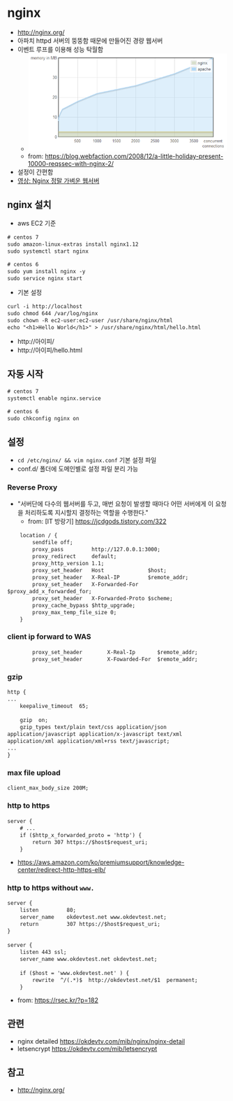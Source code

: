 # nginx
* http://nginx.org/
* 아파치 httpd 서버의 뚱뚱함 때문에 만들어진 경량 웹서버
* 이벤트 루프를 이용해 성능 탁월함
  * <img src="images/nginx-apache-memory.png" alt="nginx-apache-memory">
  * from: https://blog.webfaction.com/2008/12/a-little-holiday-present-10000-reqssec-with-nginx-2/
* 설정이 간편함
* [영상: Nginx 정말 가벼운 웹서버](https://youtu.be/u-leHy-l2a8)

## nginx 설치
* aws EC2 기준

```
# centos 7
sudo amazon-linux-extras install nginx1.12
sudo systemctl start nginx
```

```
# centos 6
sudo yum install nginx -y
sudo service nginx start
```

* 기본 설정

```
curl -i http://localhost
sudo chmod 644 /var/log/nginx
sudo chown -R ec2-user:ec2-user /usr/share/nginx/html
echo "<h1>Hello World</h1>" > /usr/share/nginx/html/hello.html
```

* http://아이피/
* http://아이피/hello.html

## 자동 시작
```
# centos 7
systemctl enable nginx.service
```

```
# centos 6
sudo chkconfig nginx on
```

## 설정
* `cd /etc/nginx/ && vim nginx.conf` 기본 설정 파일
* conf.d/ 폴더에 도메인별로 설정 파일 분리 가능


### Reverse Proxy
* "서버단에 다수의 웹서버를 두고, 매번 요청이 발생할 때마다 어떤 서버에게 이 요청을 처리하도록 지시할지 결정하는 역할을 수행한다."
  * from: [IT 방랑기] https://jcdgods.tistory.com/322

```
    location / {
        sendfile off;
        proxy_pass         http://127.0.0.1:3000;
        proxy_redirect     default;
        proxy_http_version 1.1;
        proxy_set_header   Host              $host;
        proxy_set_header   X-Real-IP         $remote_addr;
        proxy_set_header   X-Forwarded-For   $proxy_add_x_forwarded_for;
        proxy_set_header   X-Forwarded-Proto $scheme;
        proxy_cache_bypass $http_upgrade;
        proxy_max_temp_file_size 0;
    }
```

### client ip forward to WAS
```
        proxy_set_header        X-Real-Ip       $remote_addr;
        proxy_set_header        X-Fowarded-For  $remote_addr;
```

### gzip
```
http {
...
    keepalive_timeout  65;

    gzip  on;
    gzip_types text/plain text/css application/json application/javascript application/x-javascript text/xml application/xml application/xml+rss text/javascript;
...
}
```

### max file upload

```
client_max_body_size 200M;
```

### http to https

```
server {
    # ...
    if ($http_x_forwarded_proto = 'http') {
        return 307 https://$host$request_uri;
    }
```
* https://aws.amazon.com/ko/premiumsupport/knowledge-center/redirect-http-https-elb/

### http to https without `www.`

```
server {
    listen         80;
    server_name    okdevtest.net www.okdevtest.net;
    return         307 https://$host$request_uri;
}

server {
    listen 443 ssl;
    server_name www.okdevtest.net okdevtest.net;

    if ($host = 'www.okdevtest.net' ) {
        rewrite  ^/(.*)$  http://okdevtest.net/$1  permanent;
    }

```

* from: https://rsec.kr/?p=182

## 관련
* nginx detailed https://okdevtv.com/mib/nginx/nginx-detail
* letsencrypt https://okdevtv.com/mib/letsencrypt

## 참고
* http://nginx.org/
